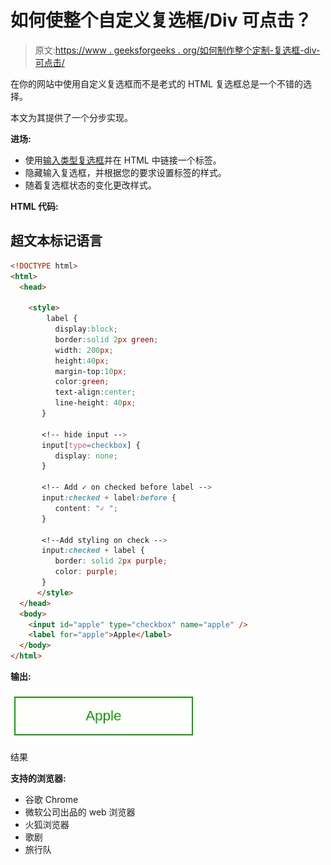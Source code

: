 # 如何使整个自定义复选框/Div 可点击？

> 原文:[https://www . geeksforgeeks . org/如何制作整个定制-复选框-div-可点击/](https://www.geeksforgeeks.org/how-to-make-entire-custom-checkbox-div-clickable/)

在你的网站中使用自定义复选框而不是老式的 HTML 复选框总是一个不错的选择。

本文为其提供了一个分步实现。

**进场:**

*   使用[输入类型复选框](https://www.geeksforgeeks.org/html-input-typecheckbox/)并在 HTML 中链接一个标签。
*   隐藏输入复选框，并根据您的要求设置标签的样式。
*   随着复选框状态的变化更改样式。

**HTML 代码:**

## 超文本标记语言

```html
<!DOCTYPE html>
<html>
  <head>

    <style>
        label {
          display:block;
          border:solid 2px green;
          width: 200px;
          height:40px;
          margin-top:10px;
          color:green;
          text-align:center;
          line-height: 40px;
       }

       <!-- hide input -->
       input[type=checkbox] {
          display: none;
       }

       <!-- Add ✓ on checked before label -->
       input:checked + label:before {
          content: "✓ ";
       }

       <!--Add styling on check -->
       input:checked + label {
          border: solid 2px purple;
          color: purple;
       }
      </style>
  </head>
  <body>
    <input id="apple" type="checkbox" name="apple" />
    <label for="apple">Apple</label>
  </body>
</html>
```

**输出:**

![](img/3ee8a6adb41220ff7a088d1d9fba03f0.png)

结果

**支持的浏览器:**

*   谷歌 Chrome
*   微软公司出品的 web 浏览器
*   火狐浏览器
*   歌剧
*   旅行队